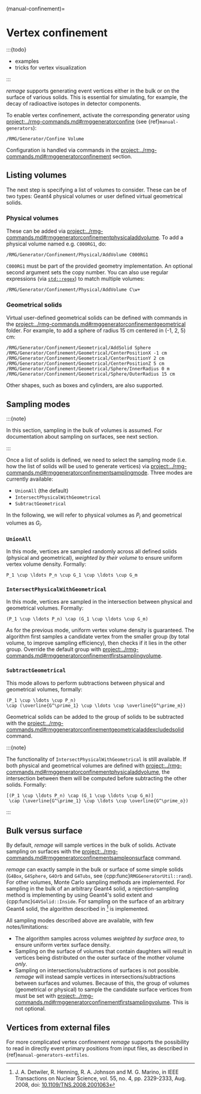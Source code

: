 (manual-confinement)=

# Vertex confinement

:::{todo}

- examples
- tricks for vertex visualization

:::

_remage_ supports generating event vertices either in the bulk or on the surface
of various solids. This is essential for simulating, for example, the decay of
radioactive isotopes in detector components.

To enable vertex confinement, activate the corresponding generator using
<project:../rmg-commands.md#rmggeneratorconfine> (see {ref}`manual-generators`):

```geant4
/RMG/Generator/Confine Volume
```

Configuration is handled via commands in the
<project:../rmg-commands.md#rmggeneratorconfinement> section.

## Listing volumes

The next step is specifying a list of volumes to consider. These can be of two
types: Geant4 physical volumes or user defined virtual geometrical solids.

### Physical volumes

These can be added via
<project:../rmg-commands.md#rmggeneratorconfinementphysicaladdvolume>. To add a
physical volume named e.g. `C000RG1`, do:

```geant4
/RMG/Generator/Confinement/Physical/AddVolume C000RG1
```

`C000RG1` must be part of the provided geometry implementation. An optional
second argument sets the copy number. You can also use regular expressions (via
[`std::regex`](https://en.cppreference.com/w/cpp/regex)) to match multiple
volumes:

```geant4
/RMG/Generator/Confinement/Physical/AddVolume C\w+
```

### Geometrical solids

Virtual user-defined geometrical solids can be defined with commands in the
<project:../rmg-commands.md#rmggeneratorconfinementgeometrical> folder. For
example, to add a sphere of radius 15 cm centered in (-1, 2, 5) cm:

```geant4
/RMG/Generator/Confinement/Geometrical/AddSolid Sphere
/RMG/Generator/Confinement/Geometrical/CenterPositionX -1 cm
/RMG/Generator/Confinement/Geometrical/CenterPositionY 2 cm
/RMG/Generator/Confinement/Geometrical/CenterPositionZ 5 cm
/RMG/Generator/Confinement/Geometrical/Sphere/InnerRadius 0 m
/RMG/Generator/Confinement/Geometrical/Sphere/OuterRadius 15 cm
```

Other shapes, such as boxes and cylinders, are also supported.

## Sampling modes

:::{note}

In this section, sampling in the bulk of volumes is assumed. For documentation
about sampling on surfaces, see next section.

:::

Once a list of solids is defined, we need to select the sampling mode (i.e. how
the list of solids will be used to generate vertices) via
<project:../rmg-commands.md#rmggeneratorconfinementsamplingmode>. Three modes
are currently available:

- `UnionAll` (the default)
- `IntersectPhysicalWithGeometrical`
- `SubtractGeometrical`

In the following, we will refer to physical volumes as $P_i$ and geometrical
volumes as $G_i$.

### `UnionAll`

In this mode, vertices are sampled randomly across all defined solids (physical
and geometrical), _weighted by their volume_ to ensure uniform vertex volume
density. Formally:

```{math}
P_1 \cup \ldots P_n \cup G_1 \cup \ldots \cup G_m
```

### `IntersectPhysicalWithGeometrical`

In this mode, vertices are sampled in the intersection between physical and
geometrical volumes. Formally:

```{math}
(P_1 \cup \ldots P_n) \cap (G_1 \cup \ldots \cup G_m)
```

As for the previous mode, uniform vertex volume density is guaranteed. The
algorithm first samples a candidate vertex from the smaller group (by total
volume, to improve sampling efficiency), then checks if it lies in the other
group. Override the default group with
<project:../rmg-commands.md#rmggeneratorconfinementfirstsamplingvolume>.

### `SubtractGeometrical`

This mode allows to perform subtractions between physical and geometrical
volumes, formally:

```{math}
(P_1 \cup \ldots \cup P_n)
\cap (\overline{G^\prime_1} \cup \ldots \cup \overline{G^\prime_m})
```

Geometrical solids can be added to the group of solids to be subtracted with the
<project:../rmg-commands.md#rmggeneratorconfinementgeometricaladdexcludedsolid>
command.

:::{note}

The functionality of `IntersectPhysicalWithGeometrical` is still available. If
both physical and geometrical volumes are defined with
<project:../rmg-commands.md#rmggeneratorconfinementphysicaladdvolume>, the
intersection between them will be computed before subtracting the other solids.
Formally:

```{math}
[(P_1 \cup \ldots P_n) \cap (G_1 \cup \ldots \cup G_m)]
 \cap (\overline{G^\prime_1} \cup \ldots \cup \overline{G^\prime_o})
```

:::

## Bulk versus surface

By default, _remage_ will sample vertices in the bulk of solids. Activate
sampling on surfaces with the
<project:../rmg-commands.md#rmggeneratorconfinementsampleonsurface> command.

_remage_ can exactly sample in the bulk or surface of some simple solids
(`G4Box`, `G4Sphere`, `G4Orb` and `G4Tubs`, see
{cpp:func}`RMGGeneratorUtil::rand`). For other volumes, Monte Carlo sampling
methods are implemented. For sampling in the bulk of an arbitrary Geant4 solid,
a rejection-sampling method is implementing by using Geant4's solid extent and
{cpp:func}`G4VSolid::Inside`. For sampling on the surface of an arbitrary Geant4
solid, the algorithm described in [^1] is implemented.

All sampling modes described above are available, with few notes/limitations:

- The algorithm samples across volumes _weighted by surface area_, to ensure
  uniform vertex surface density.
- Sampling on the surface of volumes that contain daughters will result in
  vertices being distributed on the outer surface of the mother volume _only_.
- Sampling on intersections/subtractions of surfaces is not possible. _remage_
  will instead sample vertices in intersections/subtractions between surfaces
  and volumes. Because of this, the group of volumes (geometrical or physical)
  to sample the candidate surface vertices from must be set with
  <project:../rmg-commands.md#rmggeneratorconfinementfirstsamplingvolume>. This
  is not optional.

## Vertices from external files

For more complicated vertex confinement _remage_ supports the possibility to
read in directly event primary positions from input files, as described in
{ref}`manual-generators-extfiles`.

[^1]:
    J. A. Detwiler, R. Henning, R. A. Johnson and M. G. Marino, in IEEE
    Transactions on Nuclear Science, vol. 55, no. 4, pp. 2329-2333, Aug. 2008,
    doi: [10.1109/TNS.2008.2001063](https://doi.org/10.1109/TNS.2008.2001063)
